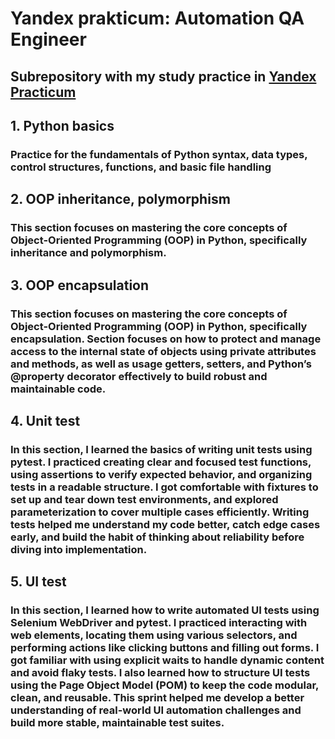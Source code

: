 # Yandex prakticum: Automation QA Engineer

## Subrepository with my study practice in [Yandex Practicum](https://practicum.yandex.ru/qa-automation-engineer-python)

## 1. Python basics
###  Practice for the fundamentals of Python syntax, data types, control structures, functions, and basic file handling

## 2. OOP inheritance, polymorphism
### This section focuses on mastering the core concepts of Object-Oriented Programming (OOP) in Python, specifically inheritance and polymorphism. 

## 3. OOP encapsulation
### This section focuses on mastering the core concepts of Object-Oriented Programming (OOP) in Python, specifically encapsulation. Section focuses on how to protect and manage access to the internal state of objects using private attributes and methods, as well as  usage getters, setters, and Python’s @property decorator effectively to build robust and maintainable code.

## 4. Unit test
### In this section, I learned the basics of writing unit tests using pytest. I practiced creating clear and focused test functions, using assertions to verify expected behavior, and organizing tests in a readable structure. I got comfortable with fixtures to set up and tear down test environments, and explored parameterization to cover multiple cases efficiently. Writing tests helped me understand my code better, catch edge cases early, and build the habit of thinking about reliability before diving into implementation.


## 5. UI test
### In this section, I learned how to write automated UI tests using Selenium WebDriver and pytest. I practiced interacting with web elements, locating them using various selectors, and performing actions like clicking buttons and filling out forms. I got familiar with using explicit waits to handle dynamic content and avoid flaky tests. I also learned how to structure UI tests using the Page Object Model (POM) to keep the code modular, clean, and reusable. This sprint helped me develop a better understanding of real-world UI automation challenges and build more stable, maintainable test suites.

##